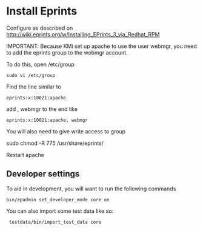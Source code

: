 Install Eprints
===============

Configure as described on http://wiki.eprints.org/w/Installing_EPrints_3_via_Redhat_RPM

IMPORTANT: Because KMi set up apache to use the user webmgr, you need to add the eprints group to the webmgr account.

To do this, open /etc/group

	sudo vi /etc/group
	
Find the line similar to
	
	eprints:x:10021:apache

add , webmgr to the end like

	eprints:x:10021:apache, webmgr

You will also need to give write access to group

sudo chmod -R 775 /usr/share/eprints/
	
Restart apache


Developer settings
-------

To aid in development, you will want to run the following commands

	bin/epadmin set_developer_mode core on

You can also import some test data like so:

	 testdata/bin/import_test_data core
